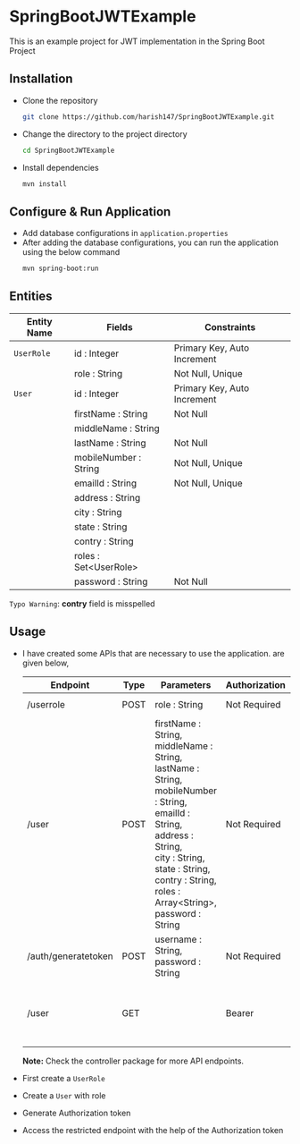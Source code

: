 # SpringBootJWTExample
This is an example project for JWT implementation in the Spring Boot Project

## Installation

* Clone the repository 

  ```bash
  git clone https://github.com/harish147/SpringBootJWTExample.git
  ```
* Change the directory to the project directory
  ```bash
  cd SpringBootJWTExample
  ```
* Install dependencies
  ```bash
  mvn install
  ```
## Configure & Run Application

  * Add database configurations in `application.properties`
  * After adding the database configurations, you can run the application using the below command
    ```bash
    mvn spring-boot:run
    ```

## Entities
    
| Entity Name | Fields                 | Constraints                 |
| ----------- | ---------------------- | --------------------------- |
| `UserRole`  | id : Integer           | Primary Key, Auto Increment |
|             | role : String          | Not Null, Unique            |
| `User`      | id : Integer           | Primary Key, Auto Increment |
|             | firstName : String     | Not Null                    |
|             | middleName : String    |                             |
|             | lastName : String      | Not Null                    |
|             | mobileNumber : String  | Not Null, Unique            |
|             | emailId : String       | Not Null, Unique            |
|             | address : String       |                             |
|             | city : String          |                             |
|             | state : String         |                             |
|             | contry : String        |                             |
|             | roles : Set\<UserRole> |                             |
|             | password : String      | Not Null                    |

`Typo Warning`: **contry** field is misspelled

## Usage
    
  * I have created some APIs that are necessary to use the application. are given below,

    | Endpoint            | Type | Parameters                                                                                                                                                                                                                                                         | Authorization | Description                                                                                                   | Response       |
    | ------------------- | ---- | ------------------------------------------------------------------------------------------------------------------------------------------------------------------------------------------------------------------------------------------------------------------ | ------------- | ------------------------------------------------------------------------------------------------------------- | -------------- |
    | /userrole           | POST | role : String                                                                                                                                                                                                                                                      | Not Required  | Creates a new `UserRole`                                                                                      | `UserRole`     |
    | /user               | POST | firstName : String, <br> middleName : String, <br> lastName : String, <br> mobileNumber : String, <br> emailId : String, <br> address : String, <br> city : String, <br> state : String, <br> contry : String, <br> roles : Array\<String>, <br> password : String | Not Required  | Creates a new `User`                                                                                           | `User`         |
    | /auth/generatetoken | POST | username : String, <br> password : String                                                                                                                                                                                                                          | Not Required  | Creates a token for authentication                                                                            | String         |
    | /user               | GET  |                                                                                                                                                                                                                                                                    | Bearer        | Returns all the users, Pass the `Authorization` header with Bearer token retrieved from  `/auth/generatetoken` | Array\<`User`> |

    **Note:** Check the controller package for more API endpoints.
  * First create a `UserRole`
  * Create a `User` with role 
  * Generate Authorization token 
  * Access the restricted endpoint with the help of the Authorization token

